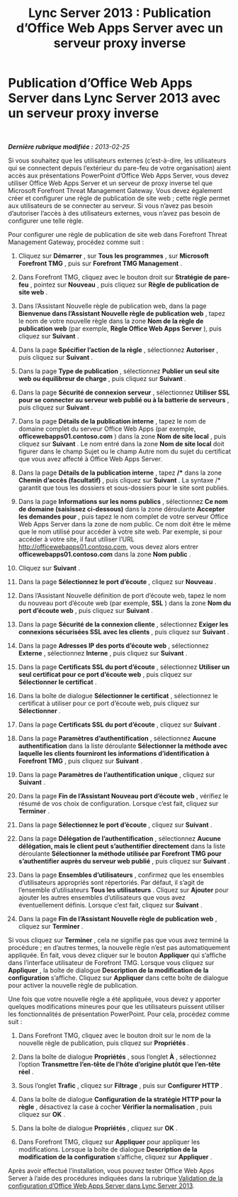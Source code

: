 ﻿---
title: 'Lync Server 2013 : Publication d’Office Web Apps Server avec un serveur proxy inverse'
TOCTitle: Publication d’Office Web Apps Server avec un serveur proxy inverse
ms:assetid: 0babe39f-c4b9-46f0-995a-33dc99c2be03
ms:mtpsurl: https://technet.microsoft.com/fr-fr/library/JJ204665(v=OCS.15)
ms:contentKeyID: 49296218
ms.date: 05/20/2016
mtps_version: v=OCS.15
ms.translationtype: HT
---

# Publication d’Office Web Apps Server dans Lync Server 2013 avec un serveur proxy inverse

 

_**Dernière rubrique modifiée :** 2013-02-25_

Si vous souhaitez que les utilisateurs externes (c’est-à-dire, les utilisateurs qui se connectent depuis l’extérieur du pare-feu de votre organisation) aient accès aux présentations PowerPoint d’Office Web Apps Server, vous devez utiliser Office Web Apps Server et un serveur de proxy inverse tel que Microsoft Forefront Threat Management Gateway. Vous devez également créer et configurer une règle de publication de site web ; cette règle permet aux utilisateurs de se connecter au serveur. Si vous n’avez pas besoin d’autoriser l’accès à des utilisateurs externes, vous n’avez pas besoin de configurer une telle règle.

Pour configurer une règle de publication de site web dans Forefront Threat Management Gateway, procédez comme suit :

1.  Cliquez sur **Démarrer** , sur **Tous les programmes** , sur **Microsoft Forefront TMG** , puis sur **Forefront TMG Management** .

2.  Dans Forefront TMG, cliquez avec le bouton droit sur **Stratégie de pare-feu** , pointez sur **Nouveau** , puis cliquez sur **Règle de publication de site web** .

3.  Dans l’Assistant Nouvelle règle de publication web, dans la page **Bienvenue dans l’Assistant Nouvelle règle de publication web** , tapez le nom de votre nouvelle règle dans la zone **Nom de la règle de publication web** (par exemple, **Règle Office Web Apps Server** ), puis cliquez sur **Suivant** .

4.  Dans la page **Spécifier l’action de la règle** , sélectionnez **Autoriser** , puis cliquez sur **Suivant** .

5.  Dans la page **Type de publication** , sélectionnez **Publier un seul site web ou équilibreur de charge** , puis cliquez sur **Suivant** .

6.  Dans la page **Sécurité de connexion serveur** , sélectionnez **Utiliser SSL pour se connecter au serveur web publié ou à la batterie de serveurs** , puis cliquez sur **Suivant** .

7.  Dans la page **Détails de la publication interne** , tapez le nom de domaine complet du serveur Office Web Apps (par exemple, **officewebapps01.contoso.com** ) dans la zone **Nom de site local** , puis cliquez sur **Suivant** . Le nom entré dans la zone **Nom de site local** doit figurer dans le champ Sujet ou le champ Autre nom du sujet du certificat que vous avez affecté à Office Web Apps Server.

8.  Dans la page **Détails de la publication interne** , tapez **/\*** dans la zone **Chemin d’accès (facultatif)** , puis cliquez sur **Suivant** . La syntaxe /\* garantit que tous les dossiers et sous-dossiers pour le site sont publiés.

9.  Dans la page **Informations sur les noms publics** , sélectionnez **Ce nom de domaine (saisissez ci-dessous)** dans la zone déroulante **Accepter les demandes pour** , puis tapez le nom complet de votre serveur Office Web Apps Server dans la zone de nom public. Ce nom doit être le même que le nom utilisé pour accéder à votre site web. Par exemple, si pour accéder à votre site, il faut utiliser l’URL http://officewebapps01.contoso.com, vous devez alors entrer **officewebapps01.contoso.com** dans la zone **Nom public** .

10. Cliquez sur **Suivant** .

11. Dans la page **Sélectionnez le port d’écoute** , cliquez sur **Nouveau** .

12. Dans l’Assistant Nouvelle définition de port d’écoute web, tapez le nom du nouveau port d’écoute web (par exemple, **SSL** ) dans la zone **Nom du port d’écoute web** , puis cliquez sur **Suivant** .

13. Dans la page **Sécurité de la connexion cliente** , sélectionnez **Exiger les connexions sécurisées SSL avec les clients** , puis cliquez sur **Suivant** .

14. Dans la page **Adresses IP des ports d’écoute web** , sélectionnez **Externe** , sélectionnez **Interne** , puis cliquez sur **Suivant** .

15. Dans la page **Certificats SSL du port d’écoute** , sélectionnez **Utiliser un seul certificat pour ce port d’écoute web** , puis cliquez sur **Sélectionner le certificat** .

16. Dans la boîte de dialogue **Sélectionner le certificat** , sélectionnez le certificat à utiliser pour ce port d’écoute web, puis cliquez sur **Sélectionner** .

17. Dans la page **Certificats SSL du port d’écoute** , cliquez sur **Suivant** .

18. Dans la page **Paramètres d’authentification** , sélectionnez **Aucune authentification** dans la liste déroulante **Sélectionner la méthode avec laquelle les clients fourniront les informations d’identification à Forefront TMG** , puis cliquez sur **Suivant** .

19. Dans la page **Paramètres de l’authentification unique** , cliquez sur **Suivant** .

20. Dans la page **Fin de l’Assistant Nouveau port d’écoute web** , vérifiez le résumé de vos choix de configuration. Lorsque c’est fait, cliquez sur **Terminer** .

21. Dans la page **Sélectionnez le port d’écoute** , cliquez sur **Suivant** .

22. Dans la page **Délégation de l’authentification** , sélectionnez **Aucune délégation, mais le client peut s’authentifier directement** dans la liste déroulante **Sélectionner la méthode utilisée par Forefront TMG pour s’authentifier auprès du serveur web publié** , puis cliquez sur **Suivant** .

23. Dans la page **Ensembles d’utilisateurs** , confirmez que les ensembles d’utilisateurs appropriés sont répertoriés. Par défaut, il s’agit de l’ensemble d’utilisateurs **Tous les utilisateurs** . Cliquez sur **Ajouter** pour ajouter les autres ensembles d’utilisateurs que vous avez éventuellement définis. Lorsque c’est fait, cliquez sur **Suivant** .

24. Dans la page **Fin de l’Assistant Nouvelle règle de publication web** , cliquez sur **Terminer** .

Si vous cliquez sur **Terminer** , cela ne signifie pas que vous avez terminé la procédure ; en d’autres termes, la nouvelle règle n’est pas automatiquement appliquée. En fait, vous devez cliquer sur le bouton **Appliquer** qui s’affiche dans l’interface utilisateur de Forefront TMG. Lorsque vous cliquez sur **Appliquer** , la boîte de dialogue **Description de la modification de la configuration** s’affiche. Cliquez sur **Appliquer** dans cette boîte de dialogue pour activer la nouvelle règle de publication.

Une fois que votre nouvelle règle a été appliquée, vous devez y apporter quelques modifications mineures pour que les utilisateurs puissent utiliser les fonctionnalités de présentation PowerPoint. Pour cela, procédez comme suit :

1.  Dans Forefront TMG, cliquez avec le bouton droit sur le nom de la nouvelle règle de publication, puis cliquez sur **Propriétés** .

2.  Dans la boîte de dialogue **Propriétés** , sous l’onglet **À** , sélectionnez l’option **Transmettre l’en-tête de l’hôte d’origine plutôt que l’en-tête réel** .

3.  Sous l’onglet **Trafic** , cliquez sur **Filtrage** , puis sur **Configurer HTTP** .

4.  Dans la boîte de dialogue **Configuration de la stratégie HTTP pour la règle** , désactivez la case à cocher **Vérifier la normalisation** , puis cliquez sur **OK** .

5.  Dans la boîte de dialogue **Propriétés** , cliquez sur **OK** .

6.  Dans Forefront TMG, cliquez sur **Appliquer** pour appliquer les modifications. Lorsque la boîte de dialogue **Description de la modification de la configuration** s’affiche, cliquez sur **Appliquer** .

Après avoir effectué l’installation, vous pouvez tester Office Web Apps Server à l’aide des procédures indiquées dans la rubrique [Validation de la configuration d’Office Web Apps Server dans Lync Server 2013](lync-server-2013-validating-the-configuration-of-office-web-apps-server.md).

